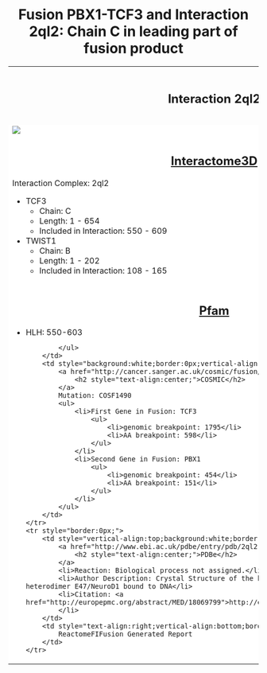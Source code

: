 <h1 style="text-align:center;">Fusion PBX1-TCF3 and Interaction 2ql2: Chain C in leading part of fusion product</h1>
<table style="border: 0px;">
    <tr style="border: 0px;">
        <td style="width:50%;border: 0px;">
            <h2 style="text-align:center;">Interaction 2ql2</h2>
        </th>
        <td style="width:50%;border:0px;">
            <h2 style="text-align:center;">Fusion Effect</h2>
        </th>
    </tr>
    <tr style="border: 0px;width:50%;">
        <td style="border: 0px;background: white;">
            <img style="vertical-align:bottom;" src="/Users/joshuaburkhart/Research/ReactomeFIFusion/src/../data/output/reports/2ql2/src/png/2ql2_scheme.png"/>
        </td>
        <td style="border: 0px;background: white;">
            <img src="/Users/joshuaburkhart/Research/ReactomeFIFusion/src/../data/output/reports/2ql2/src/png/2ql2_fusion_scheme.png"/>
        </td>
    </tr>
    <tr style="border: 0px;">
        <td style="background:white;border: 0px;vertical-align:top;width:50%">
            <a href="http://interactome3d.irbbarcelona.org/interaction.php?ids=P15923;Q15672&dataset=human&rs=True&connect=1">
                <h2 style="text-align:center;">Interactome3D</h2>
            </a>
            Interaction Complex: 2ql2
            <ul>
                <li>TCF3
                    <ul>
                        <li>Chain: C</li>
                        <li>Length: 1 - 654</li>
                        <li>Included in Interaction: 550 - 609</li>
                    </ul>
                </li>
                <li>TWIST1
                    <ul>
                        <li>Chain: B</li>
                        <li>Length: 1 - 202</li>
                        <li>Included in Interaction: 108 - 165</li>
                    </ul>
                </li>
            </ul>
        </td>
        <td style="background:white;border: 0px;">
            <img src="/Users/joshuaburkhart/Research/ReactomeFIFusion/src/../data/output/reports/2ql2/src/png/2ql2.png"/>
        </td>
    </tr>
    <tr style="border:0px;">
        <td style="background:white;border:0px;vertical-align:top;">
            <a href="http://pfam.xfam.org/protein/P15923">
                <h2 style="text-align:center;">Pfam</h2>
            </a>
            <ul>
                <li>HLH: 550-603</li>

            </ul>
        </td>
        <td style="background:white;border:0px;vertical-align:top;">
            <a href="http://cancer.sanger.ac.uk/cosmic/fusion/overview?fid=6476&gid=6828">
                <h2 style="text-align:center;">COSMIC</h2>
            </a>
            Mutation: COSF1490
            <ul>
                <li>First Gene in Fusion: TCF3
                    <ul>
                        <li>genomic breakpoint: 1795</li>
                        <li>AA breakpoint: 598</li>
                    </ul>
                </li>
                <li>Second Gene in Fusion: PBX1
                    <ul>
                        <li>genomic breakpoint: 454</li>
                        <li>AA breakpoint: 151</li>
                    </ul>
                </li>
            </ul>
        </td>
    </tr>
    <tr style="border:0px;">
        <td style="vertical-align:top;background:white;border:0px;">
            <a href="http://www.ebi.ac.uk/pdbe/entry/pdb/2ql2">
                <h2 style="text-align:center;">PDBe</h2>
            </a>
            <li>Reaction: Biological process not assigned.</li>
            <li>Author Description: Crystal Structure of the basic-helix-loop-helix domains of the heterodimer E47/NeuroD1 bound to DNA</li>
            <li>Citation: <a href="http://europepmc.org/abstract/MED/18069799">http://europepmc.org/abstract/MED/18069799</a>
            </li>
        </td>
        <td style="text-align:right;vertical-align:bottom;border:0px;background:white;">
            ReactomeFIFusion Generated Report
        </td>
    </tr>
</table>